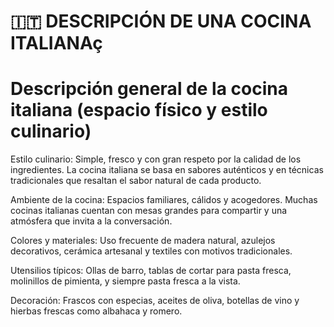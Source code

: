 # 🇮🇹 DESCRIPCIÓN DE UNA COCINA ITALIANAç

# Descripción general de la cocina italiana (espacio físico y estilo culinario)

Estilo culinario: Simple, fresco y con gran respeto por la calidad de los ingredientes. La cocina italiana se basa en sabores auténticos y en técnicas tradicionales que resaltan el sabor natural de cada producto.

Ambiente de la cocina: Espacios familiares, cálidos y acogedores. Muchas cocinas italianas cuentan con mesas grandes para compartir y una atmósfera que invita a la conversación.

Colores y materiales: Uso frecuente de madera natural, azulejos decorativos, cerámica artesanal y textiles con motivos tradicionales.

Utensilios típicos: Ollas de barro, tablas de cortar para pasta fresca, molinillos de pimienta, y siempre pasta fresca a la vista.

Decoración: Frascos con especias, aceites de oliva, botellas de vino y hierbas frescas como albahaca y romero.